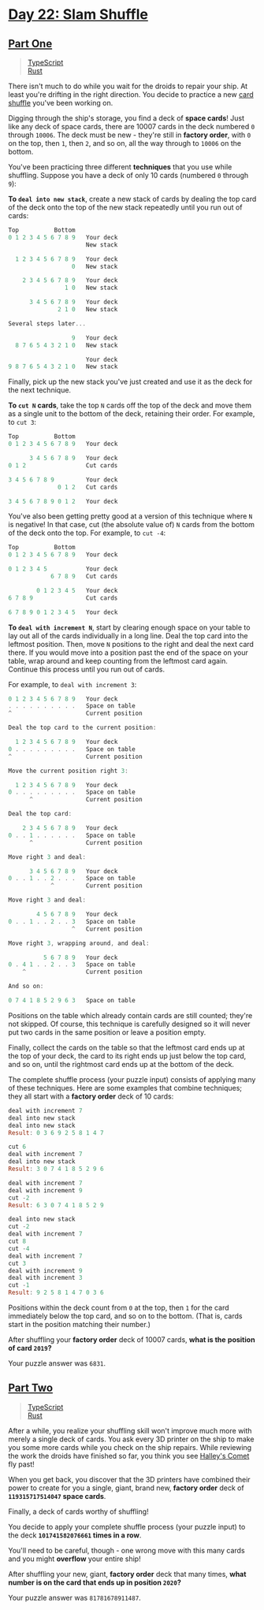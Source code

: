 # [Day 22: Slam Shuffle](https://adventofcode.com/2019/day/22)

## [Part One](https://adventofcode.com/2019/day/22#part1)

> [TypeScript](/solutions/typescript/2019/22/src/p1.ts)\
> [Rust](/solutions/rust/2019/22/src/lib.rs)

There isn't much to do while you wait for the droids to repair your ship. At
least you're drifting in the right direction. You decide to practice a new
[card shuffle](https://en.wikipedia.org/wiki/Shuffling) you've been working on.

Digging through the ship's storage, you find a deck of **space cards**! Just
like any deck of space cards, there are 10007 cards in the deck numbered `0`
through `10006`. The deck must be new - they're still in **factory order**, with
`0` on the top, then `1`, then `2`, and so on, all the way through to `10006` on
the bottom.

You've been practicing three different **techniques** that you use while
shuffling. Suppose you have a deck of only 10 cards (numbered `0` through `9`):

**To `deal into new stack`**, create a new stack of cards by dealing the top
card of the deck onto the top of the new stack repeatedly until you run out of
cards:

```rs
Top          Bottom
0 1 2 3 4 5 6 7 8 9   Your deck
                      New stack

  1 2 3 4 5 6 7 8 9   Your deck
                  0   New stack

    2 3 4 5 6 7 8 9   Your deck
                1 0   New stack

      3 4 5 6 7 8 9   Your deck
              2 1 0   New stack

Several steps later...

                  9   Your deck
  8 7 6 5 4 3 2 1 0   New stack

                      Your deck
9 8 7 6 5 4 3 2 1 0   New stack
```

Finally, pick up the new stack you've just created and use it as the deck for
the next technique.

**To `cut N` cards**, take the top `N` cards off the top of the deck and move
them as a single unit to the bottom of the deck, retaining their order. For
example, to `cut 3`:

```rs
Top          Bottom
0 1 2 3 4 5 6 7 8 9   Your deck

      3 4 5 6 7 8 9   Your deck
0 1 2                 Cut cards

3 4 5 6 7 8 9         Your deck
              0 1 2   Cut cards

3 4 5 6 7 8 9 0 1 2   Your deck
```

You've also been getting pretty good at a version of this technique where `N` is
negative! In that case, cut (the absolute value of) `N` cards from the bottom of
the deck onto the top. For example, to `cut -4`:

```rs
Top          Bottom
0 1 2 3 4 5 6 7 8 9   Your deck

0 1 2 3 4 5           Your deck
            6 7 8 9   Cut cards

        0 1 2 3 4 5   Your deck
6 7 8 9               Cut cards

6 7 8 9 0 1 2 3 4 5   Your deck
```

**To `deal with increment N`**, start by clearing enough space on your table to
lay out all of the cards individually in a long line. Deal the top card into the
leftmost position. Then, move `N` positions to the right and deal the next card
there. If you would move into a position past the end of the space on your
table, wrap around and keep counting from the leftmost card again. Continue this
process until you run out of cards.

For example, to `deal with increment 3`:

```rs
0 1 2 3 4 5 6 7 8 9   Your deck
. . . . . . . . . .   Space on table
^                     Current position

Deal the top card to the current position:

  1 2 3 4 5 6 7 8 9   Your deck
0 . . . . . . . . .   Space on table
^                     Current position

Move the current position right 3:

  1 2 3 4 5 6 7 8 9   Your deck
0 . . . . . . . . .   Space on table
      ^               Current position

Deal the top card:

    2 3 4 5 6 7 8 9   Your deck
0 . . 1 . . . . . .   Space on table
      ^               Current position

Move right 3 and deal:

      3 4 5 6 7 8 9   Your deck
0 . . 1 . . 2 . . .   Space on table
            ^         Current position

Move right 3 and deal:

        4 5 6 7 8 9   Your deck
0 . . 1 . . 2 . . 3   Space on table
                  ^   Current position

Move right 3, wrapping around, and deal:

          5 6 7 8 9   Your deck
0 . 4 1 . . 2 . . 3   Space on table
    ^                 Current position

And so on:

0 7 4 1 8 5 2 9 6 3   Space on table
```

Positions on the table which already contain cards are still counted; they're
not skipped. Of course, this technique is carefully designed so it will never
put two cards in the same position or leave a position empty.

Finally, collect the cards on the table so that the leftmost card ends up at the
top of your deck, the card to its right ends up just below the top card, and so
on, until the rightmost card ends up at the bottom of the deck.

The complete shuffle process (your puzzle input) consists of applying many of
these techniques. Here are some examples that combine techniques; they all start
with a **factory order** deck of 10 cards:

```rs
deal with increment 7
deal into new stack
deal into new stack
Result: 0 3 6 9 2 5 8 1 4 7
```

```rs
cut 6
deal with increment 7
deal into new stack
Result: 3 0 7 4 1 8 5 2 9 6
```

```rs
deal with increment 7
deal with increment 9
cut -2
Result: 6 3 0 7 4 1 8 5 2 9
```

```rs
deal into new stack
cut -2
deal with increment 7
cut 8
cut -4
deal with increment 7
cut 3
deal with increment 9
deal with increment 3
cut -1
Result: 9 2 5 8 1 4 7 0 3 6
```

Positions within the deck count from `0` at the top, then `1` for the card
immediately below the top card, and so on to the bottom. (That is, cards start
in the position matching their number.)

After shuffling your **factory order** deck of 10007 cards, **what is the**
**position of card `2019`?**

Your puzzle answer was `6831`.

## [Part Two](https://adventofcode.com/2019/day/22#part2)

> [TypeScript](/solutions/typescript/2019/22/src/p2.ts)\
> [Rust](/solutions/rust/2019/22/src/lib.rs)

After a while, you realize your shuffling skill won't improve much more with
merely a single deck of cards. You ask every 3D printer on the ship to make you
some more cards while you check on the ship repairs. While reviewing the work
the droids have finished so far, you think you see
[Halley's Comet](https://en.wikipedia.org/wiki/Halley%27s_Comet) fly past!

When you get back, you discover that the 3D printers have combined their power
to create for you a single, giant, brand new, **factory order** deck of
**`119315717514047` space cards**.

Finally, a deck of cards worthy of shuffling!

You decide to apply your complete shuffle process (your puzzle input) to the
deck **`101741582076661` times in a row**.

You'll need to be careful, though - one wrong move with this many cards and you
might **overflow** your entire ship!

After shuffling your new, giant, **factory order** deck that many times, **what
number is on the card that ends up in position `2020`?**

Your puzzle answer was `81781678911487`.

